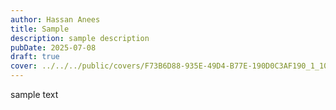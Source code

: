 ```yaml
---
author: Hassan Anees
title: Sample
description: sample description
pubDate: 2025-07-08
draft: true
cover: ../../../public/covers/F73B6D88-935E-49D4-B77E-190D0C3AF190_1_105_c.jpeg
---
```

sample text